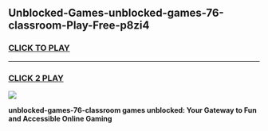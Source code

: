 
## Unblocked-Games-unblocked-games-76-classroom-Play-Free-p8zi4
<h3>
<a href="https://premium76.site?title=unblocked-games-76-classroom&ref=23A">CLICK TO PLAY</a></h3>
<hr>

<h3>
<a href="https://premium76.site?title=unblocked-games-76-classroom&ref=23A">CLICK 2 PLAY</a>
  
</h3>

<a href="https://premium76.site?title=unblocked-games-76-classroom&ref=23A"><img src="https://clearcache.store/games.png"></a>


**unblocked-games-76-classroom games unblocked: Your Gateway to Fun and Accessible Online Gaming**
